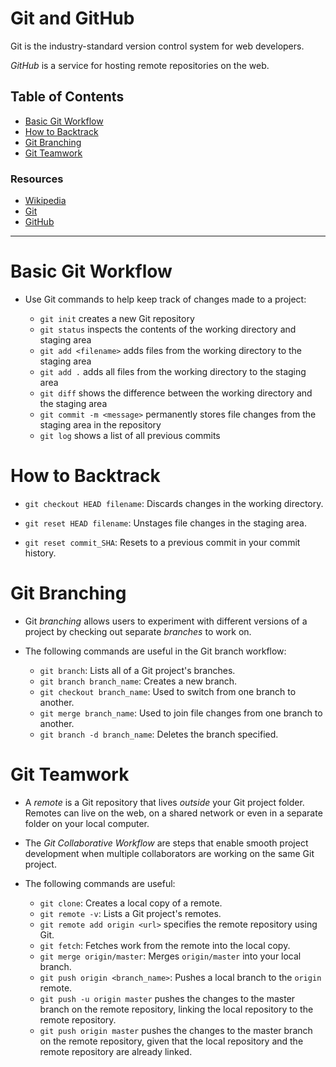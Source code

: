 # Git and GitHub

Git is the industry-standard version control system for web developers.

_GitHub_ is a service for hosting remote repositories on the web.

## Table of Contents

- [Basic Git Workflow](#basic-git-workflow)
- [How to Backtrack](#how-to-backtrack)
- [Git Branching](#git-branching)
- [Git Teamwork](#git-teamwork)

### Resources

- [Wikipedia](https://en.wikipedia.org/wiki/Git)
- [Git](https://git-scm.com)
- [GitHub](https://github.com)

---

# Basic Git Workflow

- Use Git commands to help keep track of changes made to a project:

  - `git init` creates a new Git repository
  - `git status` inspects the contents of the working directory and staging area
  - `git add <filename>` adds files from the working directory to the staging area
  - `git add .` adds all files from the working directory to the staging area
  - `git diff` shows the difference between the working directory and the staging area
  - `git commit -m <message>` permanently stores file changes from the staging area in the repository
  - `git log` shows a list of all previous commits

# How to Backtrack

- `git checkout HEAD filename`: Discards changes in the working directory.

- `git reset HEAD filename`: Unstages file changes in the staging area.

- `git reset commit_SHA`: Resets to a previous commit in your commit history.

# Git Branching

- Git _branching_ allows users to experiment with different versions of a project by checking out separate _branches_ to work on.

- The following commands are useful in the Git branch workflow:

  - `git branch`: Lists all of a Git project's branches.
  - `git branch branch_name`: Creates a new branch.
  - `git checkout branch_name`: Used to switch from one branch to another.
  - `git merge branch_name`: Used to join file changes from one branch to another.
  - `git branch -d branch_name`: Deletes the branch specified.

# Git Teamwork

- A _remote_ is a Git repository that lives _outside_ your Git project folder. Remotes can live on the web, on a shared network or even in a separate folder on your local computer.

- The _Git Collaborative Workflow_ are steps that enable smooth project development when multiple collaborators are working on the same Git project.

- The following commands are useful:

  - `git clone`: Creates a local copy of a remote.
  - `git remote -v`: Lists a Git project's remotes.
  - `git remote add origin <url>` specifies the remote repository using Git.
  - `git fetch`: Fetches work from the remote into the local copy.
  - `git merge origin/master`: Merges `origin/master` into your local branch.
  - `git push origin <branch_name>`: Pushes a local branch to the `origin` remote.
  - `git push -u origin master` pushes the changes to the master branch on the remote repository, linking the local repository to the remote repository.
  - `git push origin master` pushes the changes to the master branch on the remote repository, given that the local repository and the remote repository are already linked.
